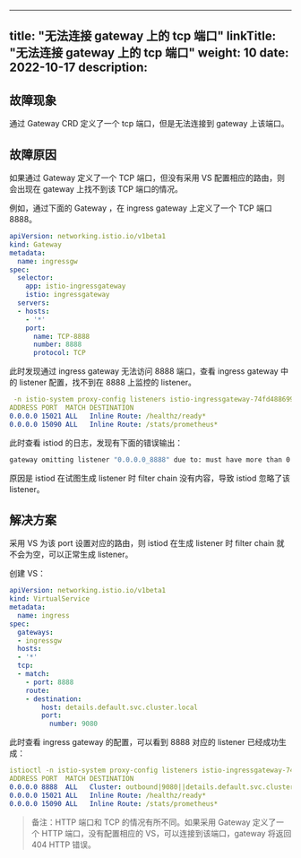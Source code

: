 
---
title: "无法连接 gateway 上的 tcp 端口"
linkTitle: "无法连接 gateway 上的 tcp 端口"
weight: 10
date: 2022-10-17 
description: 
---

## 故障现象

通过 Gateway CRD 定义了一个 tcp 端口，但是无法连接到 gateway 上该端口。

## 故障原因

如果通过 Gateway 定义了一个 TCP 端口，但没有采用 VS 配置相应的路由，则会出现在 gateway 上找不到该 TCP 端口的情况。

例如，通过下面的 Gateway ，在 ingress gateway 上定义了一个 TCP 端口 8888。

```yaml
apiVersion: networking.istio.io/v1beta1
kind: Gateway
metadata:
  name: ingressgw
spec:
  selector:
    app: istio-ingressgateway
    istio: ingressgateway
  servers:
  - hosts:
    - '*'
    port:
      name: TCP-8888
      number: 8888
      protocol: TCP
```

此时发现通过 ingress gateway 无法访问 8888 端口，查看 ingress gateway 中的 listener 配置，找不到在 8888 上监控的 listener。
```yaml
 -n istio-system proxy-config listeners istio-ingressgateway-74fd488699-4v4rt
ADDRESS PORT  MATCH DESTINATION
0.0.0.0 15021 ALL   Inline Route: /healthz/ready*
0.0.0.0 15090 ALL   Inline Route: /stats/prometheus*
```

此时查看 istiod 的日志，发现有下面的错误输出：

```bash
gateway omitting listener "0.0.0.0_8888" due to: must have more than 0 chains in listener "0.0.0.0_8888"
```

原因是 istiod 在试图生成 listener 时 filter chain 没有内容，导致 istiod 忽略了该 listener。

## 解决方案

采用 VS 为该 port 设置对应的路由，则 istiod 在生成 listener 时 filter chain 就不会为空，可以正常生成 listener。

创建 VS：

```yaml
apiVersion: networking.istio.io/v1beta1
kind: VirtualService
metadata:
  name: ingress
spec:
  gateways:
  - ingressgw
  hosts:
  - '*'
  tcp:
  - match:
    - port: 8888
    route:
    - destination:
        host: details.default.svc.cluster.local
        port:
          number: 9080
```

此时查看 ingress gateway 的配置，可以看到 8888 对应的 listener 已经成功生成：

```yaml
istioctl -n istio-system proxy-config listeners istio-ingressgateway-74fd488699-4v4rt
ADDRESS PORT  MATCH DESTINATION
0.0.0.0 8888  ALL   Cluster: outbound|9080||details.default.svc.cluster.local
0.0.0.0 15021 ALL   Inline Route: /healthz/ready*
0.0.0.0 15090 ALL   Inline Route: /stats/prometheus*
```

> 备注：HTTP 端口和 TCP 的情况有所不同。如果采用 Gateway 定义了一个 HTTP 端口，没有配置相应的 VS，可以连接到该端口，gateway 将返回 404 HTTP 错误。